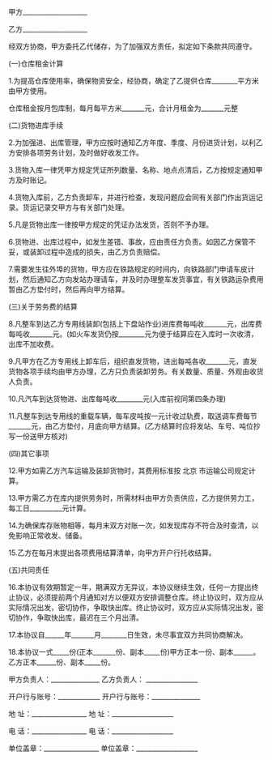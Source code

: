 
 


甲方____________________


乙方____________________


经双方协商，甲方委托乙代储存，为了加强双方责任，拟定如下条款共同遵守。


(一)仓库租金计算


1.为提高仓库使用率，确保物资安全，经协商，确定了乙提供仓库________平方米由甲方使用。


仓库租金按月包库制，每月每平方米_______元，合计月租金为_______元整


(二)货物进库手续


2.为加强进、出库管理，甲方应按时通知乙方年度、季度、月份进货计划，以利乙方安排各项劳务计划，及时做好收发工作。


3.货物入库一律凭甲方规定凭证所列数量、名称、地点点清后，乙方按规定通知甲方及时账记。


4.货物入库前，乙方负责卸车，并进行检查，发现问题应会同有关部门作出货运记录。货运记录交甲方与有关部门处理。


5.凡是货物出库一律按甲方规定的凭证办法发货，否则不予办理。


6.货物进、出库过程中，如发生差错、事故，应由责任方负责。如因乙方保管不妥，或装卸过程中造成的损失，由乙方负责赔偿。


7.需要发生往外埠的货物，甲方应在铁路规定的时间内，向铁路部门申请车皮计划，然后通知乙方向发站办理请车，并及时办理整车发货事宜，有关铁路运杂费用暂由乙方垫付时，然后再向甲方结算。


(三)关于劳务费的结算


8.凡整车到达乙方专用线装卸(包括上下盘站作业)进库费每吨收_______元，出库费每吨收_______元。(如火车发货仍按________元为便于结算应在入库时一次收清，出库不加收费。


9.凡甲方在乙方专用线上卸车后，组织直发货物，进出每吨各收_______元，直发货物各项手续均由甲方办理，乙方只负责装卸劳务。有关数量、质量、外观由收货人负责。


10.凡汽车到达货物进、出库每吨收________元(入库前视同第四条办理)


11.凡整车到达专用线的重载车辆，每车皮吨按一元计收过轨费，取送调车费每节_______元，由乙方垫付，月底向甲方结算。(乙方结算时应将发站、车号、吨位抄写一份送甲方核对)


(四)其它事项


12.甲方如需乙方汽车运输及装卸货物时，其费用标准按
北京
市运输公司规定计算。


13.甲方需乙方在库内提供劳务时，所需材料由甲方负责供应，乙方提供劳力工，每工日__________元计算。


14.为确保库存账物相等，每月末双方对账一次，如发现库存不符合及时查清，以免影响正常收发、储备。


15.乙方在每月末提出各项费用结算清单，向甲方开户行托收结算。


(五)共同责任


16.本协议有效期暂定一年，期满双方无异议，本协议继续生效，任何一方提出终止协议，必须提前两个月通知对方以便双方安排调整仓库。终止协议时，双方应从实际情况出发，密切协作，争取快出库。终止协议时，双方应从实际情况出发，密切协作，争取快出库，最迟在三个月出清。


17.本协议自______年_______月________日生效，未尽事宜双方共同协商解决。


18.本协议一式_____份(正本_______份、副本_____份)甲方正本一份、副本______。乙方正本______份、副本_____份。


甲方负责人：_______________ 乙方负责人： ________________


开户行与账号：_____________ 开户行与账号：_______________


地 址：_________________ 地 址：___________________


电 话：_________________ 电 话：___________________


单位盖章：_________________ 单位盖章：___________________




 


 

 
 
 
 
 
  


  
 

  


  


  
 
 
 
 


